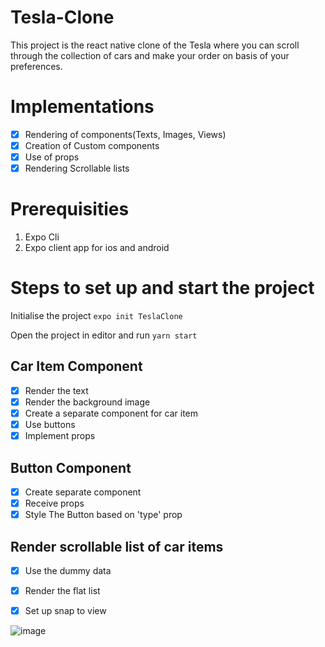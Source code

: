 # Tesla-Clone
This project is the react native clone of the Tesla where you can scroll through the collection of cars and make your order on basis of your preferences. 


# Implementations
- [X] Rendering of components(Texts, Images, Views)
- [X] Creation of Custom components
- [X] Use of props
- [X] Rendering Scrollable lists

# Prerequisities
1. Expo Cli
2. Expo client app for ios and android

# Steps to set up and start the project

Initialise the project
`expo init TeslaClone`

Open the project in editor and run
 `yarn start`

Car Item Component
------------------
- [X] Render the text
- [X] Render the background image
- [X] Create a separate component for car item
- [X] Use buttons
- [X] Implement props

Button Component
----------------
- [X] Create separate component
- [X] Receive props
- [X] Style The Button based on 'type' prop

Render scrollable list of car items
------------------------------------
- [X] Use the dummy data
- [X] Render the flat list
- [X] Set up snap to view



![image](https://user-images.githubusercontent.com/59149614/128905633-7fcc1f2d-e778-4e83-a787-779a7d69d6d6.png)


